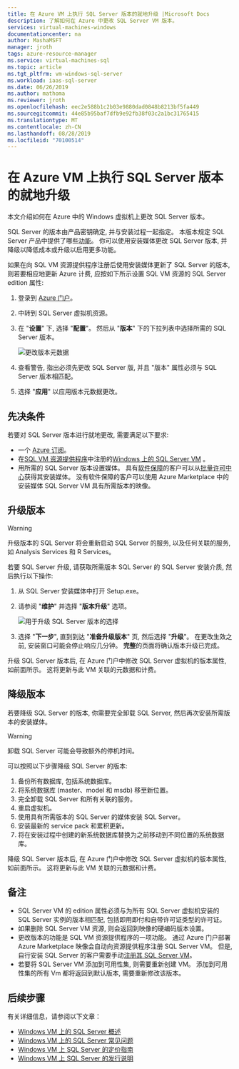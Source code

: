 ```yaml
---
title: 在 Azure VM 上执行 SQL Server 版本的就地升级 |Microsoft Docs
description: 了解如何在 Azure 中更改 SQL Server VM 版本。
services: virtual-machines-windows
documentationcenter: na
author: MashaMSFT
manager: jroth
tags: azure-resource-manager
ms.service: virtual-machines-sql
ms.topic: article
ms.tgt_pltfrm: vm-windows-sql-server
ms.workload: iaas-sql-server
ms.date: 06/26/2019
ms.author: mathoma
ms.reviewer: jroth
ms.openlocfilehash: eec2e588b1c2b03e9880dad0848b8213bf5fa449
ms.sourcegitcommit: 44e85b95baf7dfb9e92fb38f03c2a1bc31765415
ms.translationtype: MT
ms.contentlocale: zh-CN
ms.lasthandoff: 08/28/2019
ms.locfileid: "70100514"
---
```

# <a name="perform-an-in-place-upgrade-of-a-sql-server-edition-on-an-azure-vm"></a>在 Azure VM 上执行 SQL Server 版本的就地升级

本文介绍如何在 Azure 中的 Windows 虚拟机上更改 SQL Server 版本。 

SQL Server 的版本由产品密钥确定, 并与安装过程一起指定。 本版本规定 SQL Server 产品中提供了哪些[功能](/sql/sql-server/editions-and-components-of-sql-server-2017)。 你可以使用安装媒体更改 SQL Server 版本, 并降级以降低成本或升级以启用更多功能。

如果在向 SQL VM 资源提供程序注册后使用安装媒体更新了 SQL Server 的版本, 则若要相应地更新 Azure 计费, 应按如下所示设置 SQL VM 资源的 SQL Server edition 属性:

1. 登录到 [Azure 门户](https://portal.azure.com)。 
1. 中转到 SQL Server 虚拟机资源。 
1. 在 "**设置**" 下, 选择 "**配置**"。 然后从 "**版本**" 下的下拉列表中选择所需的 SQL Server 版本。 

   ![更改版本元数据](media/virtual-machines-windows-sql-change-edition/edition-change-in-portal.png)

1. 查看警告, 指出必须先更改 SQL Server 版, 并且 "版本" 属性必须与 SQL Server 版本相匹配。 
1. 选择 "**应用**" 以应用版本元数据更改。 


## <a name="prerequisites"></a>先决条件

若要对 SQL Server 版本进行就地更改, 需要满足以下要求: 

- 一个 [Azure 订阅](https://azure.microsoft.com/free/)。
- 在[SQL VM 资源提供程序](virtual-machines-windows-sql-register-with-resource-provider.md)中注册的[Windows 上的 SQL Server VM](https://docs.microsoft.com/azure/virtual-machines/windows/sql/virtual-machines-windows-portal-sql-server-provision) 。
- 用所需的 SQL Server 版本设置媒体。 具有[软件保障](https://www.microsoft.com/licensing/licensing-programs/software-assurance-default)的客户可以从[批量许可中心](https://www.microsoft.com/Licensing/servicecenter/default.aspx)获得其安装媒体。 没有软件保障的客户可以使用 Azure Marketplace 中的安装媒体 SQL Server VM 具有所需版本的映像。


## <a name="upgrade-an-edition"></a>升级版本

> [!WARNING]
> 升级版本的 SQL Server 将会重新启动 SQL Server 的服务, 以及任何关联的服务, 如 Analysis Services 和 R Services。 

若要 SQL Server 升级, 请获取所需版本 SQL Server 的 SQL Server 安装介质, 然后执行以下操作:

1. 从 SQL Server 安装媒体中打开 Setup.exe。 
1. 请参阅 "**维护**" 并选择 "**版本升级**" 选项。 

   ![用于升级 SQL Server 版本的选择](media/virtual-machines-windows-sql-change-edition/edition-upgrade.png)

1. 选择 "**下一步**", 直到到达 "**准备升级版本**" 页, 然后选择 "**升级**"。 在更改生效之前, 安装窗口可能会停止响应几分钟。 **完整**的页面将确认版本升级已完成。 

升级 SQL Server 版本后, 在 Azure 门户中修改 SQL Server 虚拟机的版本属性, 如前面所示。 这将更新与此 VM 关联的元数据和计费。

## <a name="downgrade-an-edition"></a>降级版本

若要降级 SQL Server 的版本, 你需要完全卸载 SQL Server, 然后再次安装所需版本的安装媒体。

> [!WARNING]
> 卸载 SQL Server 可能会导致额外的停机时间。 

可以按照以下步骤降级 SQL Server 的版本:

1. 备份所有数据库, 包括系统数据库。 
1. 将系统数据库 (master、model 和 msdb) 移至新位置。 
1. 完全卸载 SQL Server 和所有关联的服务。 
1. 重启虚拟机。 
1. 使用具有所需版本的 SQL Server 的媒体安装 SQL Server。
1. 安装最新的 service pack 和累积更新。  
1. 将在安装过程中创建的新系统数据库替换为之前移动到不同位置的系统数据库。 

降级 SQL Server 版本后, 在 Azure 门户中修改 SQL Server 虚拟机的版本属性, 如前面所示。 这将更新与此 VM 关联的元数据和计费。

## <a name="remarks"></a>备注

- SQL Server VM 的 edition 属性必须与为所有 SQL Server 虚拟机安装的 SQL Server 实例的版本相匹配, 包括即用即付和自带许可证类型的许可证。
- 如果删除 SQL Server VM 资源, 则会返回到映像的硬编码版本设置。
- 更改版本的功能是 SQL VM 资源提供程序的一项功能。 通过 Azure 门户部署 Azure Marketplace 映像会自动向资源提供程序注册 SQL Server VM。 但是, 自行安装 SQL Server 的客户需要手动[注册其 SQL Server VM](virtual-machines-windows-sql-register-with-resource-provider.md)。
- 若要将 SQL Server VM 添加到可用性集, 则需要重新创建 VM。 添加到可用性集的所有 Vm 都将返回到默认版本, 需要重新修改该版本。

## <a name="next-steps"></a>后续步骤

有关详细信息，请参阅以下文章： 

* [Windows VM 上的 SQL Server 概述](virtual-machines-windows-sql-server-iaas-overview.md)
* [Windows VM 上的 SQL Server 常见问题](virtual-machines-windows-sql-server-iaas-faq.md)
* [Windows VM 上 SQL Server 的定价指南](virtual-machines-windows-sql-server-pricing-guidance.md)
* [Windows VM 上 SQL Server 的发行说明](virtual-machines-windows-sql-server-iaas-release-notes.md)


